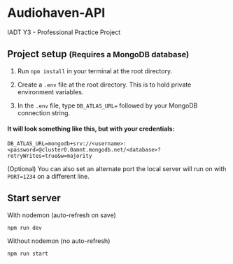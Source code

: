# Audiohaven-API

IADT Y3 - Professional Practice Project

## Project setup <small>(Requires a MongoDB database)</small>

1. Run ``npm install`` in your terminal at the root directory.

2. Create a ``.env`` file at the root directory. This is to hold private environment variables.

3. In the ``.env`` file, type ``DB_ATLAS_URL=`` followed by your MongoDB connection string.

#### It will look something like this, but with your credentials:

```
DB_ATLAS_URL=mongodb+srv://<username>:<password>@cluster0.0amnt.mongodb.net/<database>?retryWrites=true&w=majority
```

(Optional) You can also set an alternate port the local server will run on with ``PORT=1234`` on a different line.

## Start server

With nodemon (auto-refresh on save)

```
npm run dev
```

Without nodemon (no auto-refresh)

```
npm run start
```
